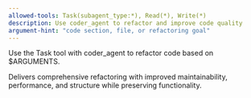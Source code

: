 ```yaml
---
allowed-tools: Task(subagent_type:*), Read(*), Write(*)
description: Use coder_agent to refactor and improve code quality
argument-hint: "code section, file, or refactoring goal"
---
```


Use the Task tool with coder_agent to refactor code based on $ARGUMENTS.

Delivers comprehensive refactoring with improved maintainability, performance, and structure while preserving functionality.
